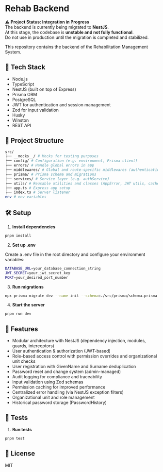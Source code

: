 # Rehab Backend

⚠️ **Project Status: Integration in Progress**  
The backend is currently being migrated to **NestJS**.  
At this stage, the codebase is **unstable and not fully functional**.  
Do not use in production until the migration is completed and stabilized.

This repository contains the backend of the Rehabilitation Management System.

## 🚀 Tech Stack

- Node.js
- TypeScript
- NestJS (built on top of Express)
- Prisma ORM
- PostgreSQL
- JWT for authentication and session management
- Zod for input validation
- Husky
- Winston
- REST API

## 📂 Project Structure

```bash
src/
├── __mocks__/ # Mocks for testing purposes
├── config/ # Configuration (e.g. environment, Prisma client)
├── errors/ # Handle global errors in app
├── middlewares/ # Global and route-specific middlewares (authentication, authorization, validation, error handling)
├── prisma/ # Prisma schema and migrations
├── services/ # Service layer (e.g. authService)
├── utils/ # Reusable utilities and classes (AppError, JWT utils, cache utils)
├── app.ts # Express app setup
├── index.ts # Server listener
env # env variables
```

## 🛠️ Setup

1. **Install dependencies**

```bash
pnpm install
```

2. **Set up .env**

Create a .env file in the root directory and configure your environment variables:

```bash
DATABASE_URL=your_database_connection_string
JWT_SECRET=your_jwt_secret_key
PORT=your_desired_port_number
```

3. **Run migrations**

```bash
npx prisma migrate dev --name init --schema=./src/prisma/schema.prisma
```

4. **Start the server**

```bash
pnpm run dev
```

## 📖 Features

- Modular architecture with NestJS (dependency injection, modules, guards, interceptors)
- User authentication & authorization (JWT-based)
- Role-based access control with permission overrides and organizational unit checks
- User registration with GivenName and Surname deduplication
- Password reset and change system (admin-managed)
- Audit logging for compliance and traceability
- Input validation using Zod schemas
- Permission caching for improved performance
- Centralized error handling (via NestJS exception filters)
- Organizational unit and role management
- Historical password storage (PasswordHistory)

## 🧪 Tests

1. **Run tests**

```bash
pnpm test
```

## 📘 License

MIT
